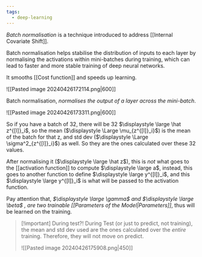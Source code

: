 ```yaml
---
tags:
  - deep-learning
---
```

*Batch normalisation* is a technique introduced to address [[Internal Covariate Shift]].

Batch normalisation helps stabilise the distribution of inputs to each layer by normalising the activations within mini-batches during training, which can lead to faster and more stable training of deep neural networks.

It smooths [[Cost function]] and speeds up learning.

![[Pasted image 20240426172114.png|600]]

Batch normalisation, *normalises the output of a layer across the mini-batch*.

![[Pasted image 20240426173311.png|600]]

So if you have a batch of 32, there will be 32 $\displaystyle \large \hat z^{[l]}_i$, so the mean ($\displaystyle \Large \mu_{z^{[l]}_i}$) is the mean of the batch for that z, and std dev ($\displaystyle \Large \sigma^2_{z^{[l]}_i}$) as well. So they are the ones calculated over these 32 values.

After normalising it ($\displaystyle \large \hat z$), this is *not* what goes to the [[activation function]] to compute $\displaystyle \large a$, instead, this goes to another function to define $\displaystyle \large y^{[l]}_i$, and this $\displaystyle \large y^{[l]}_i$ is what will be passed to the activation function. 

Pay attention that, *$\displaystyle \large \gamma$ and $\displaystyle \large \beta$ , are two trainable [[Parameters of the Model|Parameters]]*, thus will be learned on the training.

>[!important] During test?!
>During Test (or just to predict, not training), the mean and std dev used are the ones calculated over the *entire* training. Therefore, they will not move on predict.
>
> ![[Pasted image 20240426175908.png|450]]
